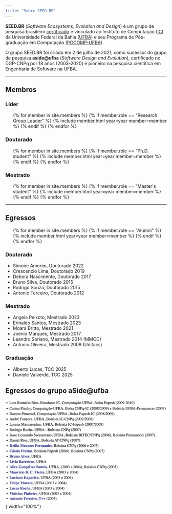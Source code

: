```yaml
---
title: "Sobre SEED.BR"
---
```



__SEED.BR__ (_Software Ecosystems, Evolution and Design_) é um grupo de pesquisa brasileiro
[certificado](https://dgp.cnpq.br/dgp/espelhogrupo/795424) e 
vinculado ao Instituto de Computação ([IC](https://computacao.ufba.br/)) 
da Universidade Federal da Bahia ([UFBA](https://portal.ufba.br)) e seu
Programa de Pós-graduação em Computação ([PGCOMP-UFBA](https://pgcomp.ufba.br)).


O grupo SEED.BR foi criado em 2 de julho de 2021, 
como sucessor do grupo de pesquisa __aside@ufba__ (_Software Design and Evolution_),
certificado no DGP-CNPq por 18 anos (2003-2020)
e pioneiro na pesquisa científica em Engenharia de Software na UFBA.

---

## Membros

### Líder 

<ul class="members-list">
{% for member in site.members %}
  {% if member.role == "Research Group Leader" %}
    {% include member.html year=year member=member %}
  {% endif %}
{% endfor %}
</ul>

### Doutorado

<ul class="members-list">
{% for member in site.members %}
  {% if member.role == "Ph.D. student" %}
    {% include member.html year=year member=member %}
  {% endif %}
{% endfor %}
</ul>

### Mestrado

<ul class="members-list">
{% for member in site.members %}
  {% if member.role == "Master's student" %}
    {% include member.html year=year member=member %}
  {% endif %}
{% endfor %}
</ul>


---

## Egressos


<ul class="members-list">
{% for member in site.members %}
  {% if member.role == "Alumni" %}
    {% include member.html year=year member=member %}
  {% endif %}
{% endfor %}
</ul>

### Doutorado

+ Simone Amorim, Doutorado 2022
+ Crescencio Lima, Doutorado 2019
+ Debora Nascimento, Doutorado 2017
+ Bruno Silva, Doutorado 2015
+ Rodrigo Souza, Doutorado 2015
+ Antonio Terceiro, Doutorado 2012

### Mestrado

+ Angela Peixoto, Mestrado 2023
+ Erinaldo Santos, Mestrado 2023
+ Moara Britto, Mestrado 2021
+ Joenio Marques, Mestrado 2017
+ Leandro Soriano, Mestrado 2014 (MMCC)
+ Antonio Oliveira, Mestrado 2009 (Unifacs)

### Graduação

+ Alberto Lucas, TCC 2025
+ Daniele Valverde, TCC 2025

## Egressos do grupo aSide@ufba

![Alumni](/assets/images/aside-members-3.jpg){:width="100%"}

